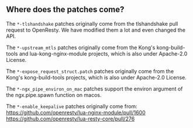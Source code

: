 ## Where does the patches come?

The `*-tlshandshake` patches originally come from the tlshandshake pull request to OpenResty.
We have modified them a lot and even changed the API.

The `*-upstream_mtls` patches originally come from the Kong's kong-build-tools and lua-kong-nginx-module
projects, which is also under Apache-2.0 License.

The `*-expose_request_struct.patch` patches originally come from the Kong's kong-build-tools
projects, which is also under Apache-2.0 License.

The `*-ngx_pipe_environ_on_mac` patches support the environ argument of the ngx.pipe.spawn function on macos.

The `*-enable_keepalive` patches originally come from:
https://github.com/openresty/lua-nginx-module/pull/1600
https://github.com/openresty/lua-resty-core/pull/276